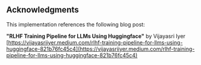 ## Acknowledgments

This implementation references the following blog post:

**"RLHF Training Pipeline for LLMs Using Huggingface"** by Vijayasri Iyer  
[https://vijayasriiyer.medium.com/rlhf-training-pipeline-for-llms-using-huggingface-821b76fc45c4](https://vijayasriiyer.medium.com/rlhf-training-pipeline-for-llms-using-huggingface-821b76fc45c4)
